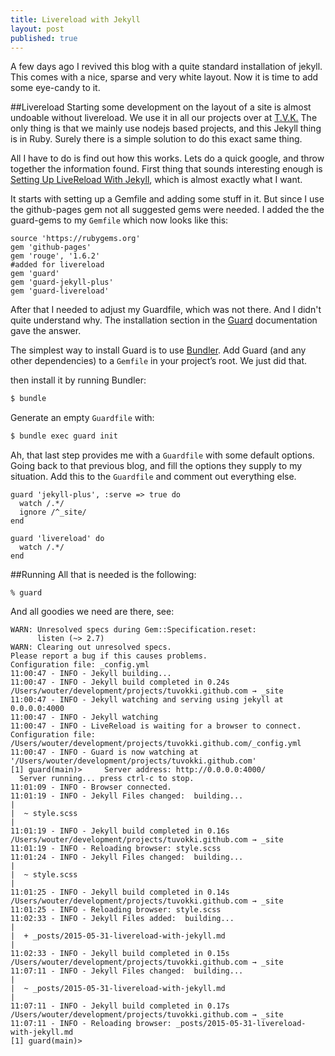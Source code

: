 ```yaml
---
title: Livereload with Jekyll
layout: post
published: true
---
```

A few days ago I revived this blog with a quite standard installation of jekyll. This comes with a nice, sparse and very white layout. Now it is time to add some eye-candy to it.

##Livereload
Starting some development on the layout of a site is almost undoable without livereload. We use it in all our projects over at [T.V.K.](https://github.com/TuvokVersatileKolinahr) The only thing is that we mainly use nodejs based projects, and this Jekyll thing is in Ruby. Surely there is a simple solution to do this exact same thing.

All I have to do is find out how this works. Lets do a quick google, and throw together the information found. First thing that sounds interesting enough is [Setting Up LiveReload With Jekyll](http://dan.doezema.com/2014/01/setting-up-livereload-with-jekyll/), which is almost exactly what I want. 

It starts with setting up a Gemfile and adding some stuff in it. But since I use the github-pages gem not all suggested gems were needed. I added the the guard-gems to my `Gemfile` which now looks like this:

    source 'https://rubygems.org'
    gem 'github-pages'
    gem 'rouge', '1.6.2'
    #added for livereload
    gem 'guard'
    gem 'guard-jekyll-plus'
    gem 'guard-livereload'

After that I needed to adjust my Guardfile, which was not there. And I didn't quite understand why. The installation section in the [Guard](https://github.com/guard/guard) documentation gave the answer.

The simplest way to install Guard is to use [Bundler](http://gembundler.com/). Add Guard (and any other dependencies) to a `Gemfile` in your project’s root. We just did that.

then install it by running Bundler:

```bash
$ bundle
```

Generate an empty `Guardfile` with:

```bash
$ bundle exec guard init
```

Ah, that last step provides me with a `Guardfile` with some default options. Going back to that previous blog, and fill the options they supply to my situation. Add this to the `Guardfile` and comment out everything else.

    guard 'jekyll-plus', :serve => true do
      watch /.*/
      ignore /^_site/
    end
    
    guard 'livereload' do
      watch /.*/
    end

##Running
All that is needed is the following:

    % guard

And all goodies we need are there, see:

    WARN: Unresolved specs during Gem::Specification.reset:
          listen (~> 2.7)
    WARN: Clearing out unresolved specs.
    Please report a bug if this causes problems.
    Configuration file: _config.yml
    11:00:47 - INFO - Jekyll building... 
    11:00:47 - INFO - Jekyll build completed in 0.24s /Users/wouter/development/projects/tuvokki.github.com → _site
    11:00:47 - INFO - Jekyll watching and serving using jekyll at 0.0.0.0:4000
    11:00:47 - INFO - Jekyll watching
    11:00:47 - INFO - LiveReload is waiting for a browser to connect.
    Configuration file: /Users/wouter/development/projects/tuvokki.github.com/_config.yml
    11:00:47 - INFO - Guard is now watching at '/Users/wouter/development/projects/tuvokki.github.com'
    [1] guard(main)>     Server address: http://0.0.0.0:4000/
      Server running... press ctrl-c to stop.
    11:01:09 - INFO - Browser connected.
    11:01:19 - INFO - Jekyll Files changed:  building...
    | 
    |  ~ style.scss
    | 
    11:01:19 - INFO - Jekyll build completed in 0.16s /Users/wouter/development/projects/tuvokki.github.com → _site
    11:01:19 - INFO - Reloading browser: style.scss
    11:01:24 - INFO - Jekyll Files changed:  building...
    | 
    |  ~ style.scss
    | 
    11:01:25 - INFO - Jekyll build completed in 0.14s /Users/wouter/development/projects/tuvokki.github.com → _site
    11:01:25 - INFO - Reloading browser: style.scss
    11:02:33 - INFO - Jekyll Files added:  building...
    | 
    |  + _posts/2015-05-31-livereload-with-jekyll.md
    | 
    11:02:33 - INFO - Jekyll build completed in 0.15s /Users/wouter/development/projects/tuvokki.github.com → _site
    11:07:11 - INFO - Jekyll Files changed:  building...
    | 
    |  ~ _posts/2015-05-31-livereload-with-jekyll.md
    | 
    11:07:11 - INFO - Jekyll build completed in 0.17s /Users/wouter/development/projects/tuvokki.github.com → _site
    11:07:11 - INFO - Reloading browser: _posts/2015-05-31-livereload-with-jekyll.md
    [1] guard(main)> 